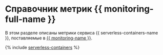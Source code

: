 # Справочник метрик {{ monitoring-full-name }}

В этом разделе описаны метрики сервиса {{ serverless-containers-name }}, поставляемые в [{{ monitoring-name }}](../monitoring/).

{% include [serverless-containers](../_includes/monitoring/metrics-ref/serverless-containers.md) %}